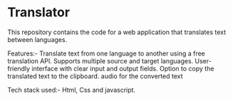 # Translator
This repository contains the code for a web application that translates text between languages.



Features:-
Translate text from one language to another using a free translation API.
Supports multiple source and target languages.
User-friendly interface with clear input and output fields.
Option to copy the translated text to the clipboard.
audio for the converted text


Tech stack used:-
Html, Css and javascript.
